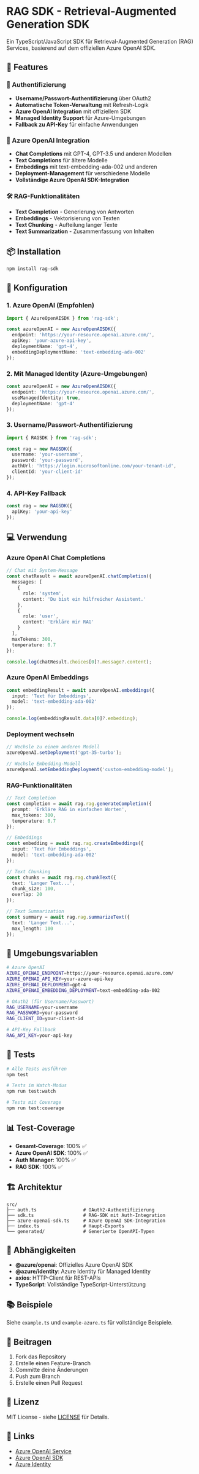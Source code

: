 # RAG SDK - Retrieval-Augmented Generation SDK

Ein TypeScript/JavaScript SDK für Retrieval-Augmented Generation (RAG) Services, basierend auf dem offiziellen Azure OpenAI SDK.

## 🚀 Features

### 🔐 Authentifizierung
- **Username/Passwort-Authentifizierung** über OAuth2
- **Automatische Token-Verwaltung** mit Refresh-Logik
- **Azure OpenAI Integration** mit offiziellem SDK
- **Managed Identity Support** für Azure-Umgebungen
- **Fallback zu API-Key** für einfache Anwendungen

### 🤖 Azure OpenAI Integration
- **Chat Completions** mit GPT-4, GPT-3.5 und anderen Modellen
- **Text Completions** für ältere Modelle
- **Embeddings** mit text-embedding-ada-002 und anderen
- **Deployment-Management** für verschiedene Modelle
- **Vollständige Azure OpenAI SDK-Integration**

### 🛠️ RAG-Funktionalitäten
- **Text Completion** - Generierung von Antworten
- **Embeddings** - Vektorisierung von Texten
- **Text Chunking** - Aufteilung langer Texte
- **Text Summarization** - Zusammenfassung von Inhalten

## 📦 Installation

```bash
npm install rag-sdk
```

## 🔧 Konfiguration

### 1. Azure OpenAI (Empfohlen)

```typescript
import { AzureOpenAISDK } from 'rag-sdk';

const azureOpenAI = new AzureOpenAISDK({
  endpoint: 'https://your-resource.openai.azure.com/',
  apiKey: 'your-azure-api-key',
  deploymentName: 'gpt-4',
  embeddingDeploymentName: 'text-embedding-ada-002'
});
```

### 2. Mit Managed Identity (Azure-Umgebungen)

```typescript
const azureOpenAI = new AzureOpenAISDK({
  endpoint: 'https://your-resource.openai.azure.com/',
  useManagedIdentity: true,
  deploymentName: 'gpt-4'
});
```

### 3. Username/Passwort-Authentifizierung

```typescript
import { RAGSDK } from 'rag-sdk';

const rag = new RAGSDK({
  username: 'your-username',
  password: 'your-password',
  authUrl: 'https://login.microsoftonline.com/your-tenant-id',
  clientId: 'your-client-id'
});
```

### 4. API-Key Fallback

```typescript
const rag = new RAGSDK({
  apiKey: 'your-api-key'
});
```

## 💻 Verwendung

### Azure OpenAI Chat Completions

```typescript
// Chat mit System-Message
const chatResult = await azureOpenAI.chatCompletion({
  messages: [
    {
      role: 'system',
      content: 'Du bist ein hilfreicher Assistent.'
    },
    {
      role: 'user',
      content: 'Erkläre mir RAG'
    }
  ],
  maxTokens: 300,
  temperature: 0.7
});

console.log(chatResult.choices[0]?.message?.content);
```

### Azure OpenAI Embeddings

```typescript
const embeddingResult = await azureOpenAI.embeddings({
  input: 'Text für Embeddings',
  model: 'text-embedding-ada-002'
});

console.log(embeddingResult.data[0]?.embedding);
```

### Deployment wechseln

```typescript
// Wechsle zu einem anderen Modell
azureOpenAI.setDeployment('gpt-35-turbo');

// Wechsle Embedding-Modell
azureOpenAI.setEmbeddingDeployment('custom-embedding-model');
```

### RAG-Funktionalitäten

```typescript
// Text Completion
const completion = await rag.rag.generateCompletion({
  prompt: 'Erkläre RAG in einfachen Worten',
  max_tokens: 300,
  temperature: 0.7
});

// Embeddings
const embedding = await rag.rag.createEmbeddings({
  input: 'Text für Embeddings',
  model: 'text-embedding-ada-002'
});

// Text Chunking
const chunks = await rag.rag.chunkText({
  text: 'Langer Text...',
  chunk_size: 100,
  overlap: 20
});

// Text Summarization
const summary = await rag.rag.summarizeText({
  text: 'Langer Text...',
  max_length: 100
});
```

## 🔐 Umgebungsvariablen

```bash
# Azure OpenAI
AZURE_OPENAI_ENDPOINT=https://your-resource.openai.azure.com/
AZURE_OPENAI_API_KEY=your-azure-api-key
AZURE_OPENAI_DEPLOYMENT=gpt-4
AZURE_OPENAI_EMBEDDING_DEPLOYMENT=text-embedding-ada-002

# OAuth2 (für Username/Passwort)
RAG_USERNAME=your-username
RAG_PASSWORD=your-password
RAG_CLIENT_ID=your-client-id

# API-Key Fallback
RAG_API_KEY=your-api-key
```

## 🧪 Tests

```bash
# Alle Tests ausführen
npm test

# Tests im Watch-Modus
npm run test:watch

# Tests mit Coverage
npm run test:coverage
```

## 📊 Test-Coverage

- **Gesamt-Coverage**: 100% ✅
- **Azure OpenAI SDK**: 100% ✅
- **Auth Manager**: 100% ✅
- **RAG SDK**: 100% ✅

## 🏗️ Architektur

```
src/
├── auth.ts                 # OAuth2-Authentifizierung
├── sdk.ts                  # RAG-SDK mit Auth-Integration
├── azure-openai-sdk.ts     # Azure OpenAI SDK-Integration
├── index.ts                # Haupt-Exports
└── generated/              # Generierte OpenAPI-Typen
```

## 🔗 Abhängigkeiten

- **@azure/openai**: Offizielles Azure OpenAI SDK
- **@azure/identity**: Azure Identity für Managed Identity
- **axios**: HTTP-Client für REST-APIs
- **TypeScript**: Vollständige TypeScript-Unterstützung

## 📚 Beispiele

Siehe `example.ts` und `example-azure.ts` für vollständige Beispiele.

## 🤝 Beitragen

1. Fork das Repository
2. Erstelle einen Feature-Branch
3. Committe deine Änderungen
4. Push zum Branch
5. Erstelle einen Pull Request

## 📄 Lizenz

MIT License - siehe [LICENSE](LICENSE) für Details.

## 🔗 Links

- [Azure OpenAI Service](https://azure.microsoft.com/en-us/services/cognitive-services/openai-service/)
- [Azure OpenAI SDK](https://github.com/Azure/azure-sdk-for-js/tree/main/sdk/openai/openai)
- [Azure Identity](https://github.com/Azure/azure-sdk-for-js/tree/main/sdk/identity/identity) 